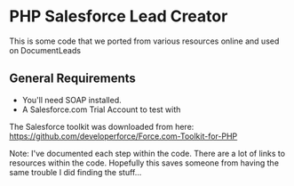 # PHP Salesforce Lead Creator
This is some code that we ported from various resources online and used on DocumentLeads

## General Requirements

* You'll need SOAP installed.
* A Salesforce.com Trial Account to test with

The Salesforce toolkit was downloaded from here: https://github.com/developerforce/Force.com-Toolkit-for-PHP 

Note: I've documented each step within the code. There are a lot of links to resources within the code. Hopefully this saves someone from having the same trouble I did finding the stuff...
